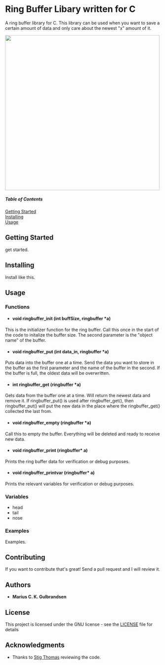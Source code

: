 # Ring Buffer Libary written for C
 A ring buffer library for C. This library can be used when you want to save a certain amount of data and only care about the newest "x" amount of it.
 
 <img src="https://upload.wikimedia.org/wikipedia/commons/f/fd/Circular_Buffer_Animation.gif" width="500">

 ##### Table of Contents  
[Getting Started](#GettingStarted)  
[Installing](#Installing)  
[Usage](#Usage)


## Getting Started
<a name="GettingStarted"/>
get started.

## Installing
<a name="Installing"/>

Install like this.

## Usage
<a name="Usage"/> 

### Functions
* #### void ringbuffer_init (int buffSize, ringbuffer *a)
This is the initializer function for the ring buffer. Call this once in the start of the code to initalize the buffer size. 
The second parameter is the "object name" of the buffer.

* #### void ringbuffer_put (int data_in, ringbuffer *a)
Puts data into the buffer one at a time. Send the data you want to store in the buffer as the first parameter and the name of the buffer in the second. If the buffer is full, the oldest data will be overwritten.

* #### int ringbuffer_get (ringbuffer *a)
Gets data from the buffer one at a time. Will return the newest data and remove it. If ringbuffer_put() is used after ringbuffer_get(), then ringbuffer_put() will put the new data in the place where the ringbuffer_get() collected the last from.

* #### void ringbuffer_empty (ringbuffer *a)
Call this to empty the buffer. Everything will be deleted and ready to receive new data.

* #### void ringbuffer_print (ringbuffer* a)					 
Prints the ring buffer data for verification or debug purposes.

* #### void ringbuffer_printvar (ringbuffer* a)                     
Prints the relevant variables for verification or debug purposes.

### Variables
* head
* tail
* nose

### Examples
Examples.

## Contributing

If you want to contribute that's great! Send a pull request and I will review it.

## Authors

* **Marius C. K. Gulbrandsen** 

## License

This project is licensed under the GNU license - see the [LICENSE](LICENSE) file for details

## Acknowledgments

* Thanks to [Stig Thomas](https://github.com/ribbreaker) reviewing the code.
